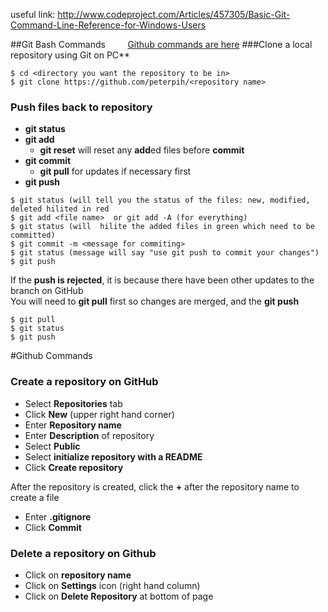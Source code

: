useful link: 
http://www.codeproject.com/Articles/457305/Basic-Git-Command-Line-Reference-for-Windows-Users
  
  

##Git Bash Commands &nbsp;&nbsp;&nbsp;&nbsp;&nbsp;&nbsp;&nbsp;&nbsp;[Github commands are here](#github-section)
###Clone a local repository using Git on PC**
```{R}
$ cd <directory you want the repository to be in>
$ git clone https://github.com/peterpih/<repository name>
```
### Push files back to repository
- **git status**
- **git add**
  + **git reset** will reset any **add**ed files before **commit**
- **git commit**
  + **git pull** for updates if necessary first
- **git push**
```{R}
$ git status (will tell you the status of the files: new, modified, deleted hilited in red
$ git add <file name>  or git add -A (for everything)
$ git status (will  hilite the added files in green which need to be committed)
$ git commit -m <message for commiting>
$ git status (message will say "use git push to commit your changes")
$ git push
```
If the **push is rejected**, it is because there have been other updates to the branch on GitHub  
You will need to **git pull** first so changes are merged, and the **git push**  
```{R}
$ git pull
$ git status
$ git push
```

<div id='github-section'>
#Github Commands

### Create a repository on GitHub

- Select **Repositories** tab
- Click **New** (upper right hand corner)
- Enter **Repository name**
- Enter **Description** of repository
- Select **Public**
- Select **initialize repository with a README**
- Click **Create repository**

After the repository is created, click the **+** after the repository name to create a file

- Enter **.gitignore**
- Click **Commit**

### Delete a repository on Github
- Click on **repository name**
- Click on **Settings** icon (right hand column)
- Click on **Delete Repository** at bottom of page

